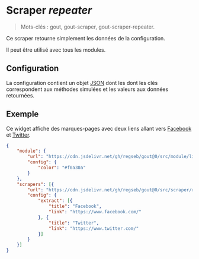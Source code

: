 # Scraper _repeater_

> Mots-clés : gout, gout-scraper, gout-scraper-repeater.

Ce scraper retourne simplement les données de la configuration.

Il peut être utilisé avec tous les modules.

## Configuration

La configuration contient un objet
[JSON](https://www.json.org/json-fr.html "JavaScript Object Notation") dont les
dont les clés correspondent aux méthodes simulées et les valeurs aux données
retournées.

## Exemple

Ce widget affiche des marques-pages avec deux liens allant vers
[Facebook](https://www.facebook.com/) et
[Twitter](https://www.twitter.com/).

```JSON
{
    "module": {
        "url": "https://cdn.jsdelivr.net/gh/regseb/gout@0/src/module/list/list.js",
        "config": {
            "color": "#f0a30a"
        }
    },
    "scrapers": [{
        "url": "https://cdn.jsdelivr.net/gh/regseb/gout@0/src/scraper/repeater/repeater.js",
        "config": {
            "extract": [{
                "title": "Facebook",
                "link": "https://www.facebook.com/"
            }, {
                "title": "Twitter",
                "link": "https://www.twitter.com/"
            }]
        }
    }]
}
```
